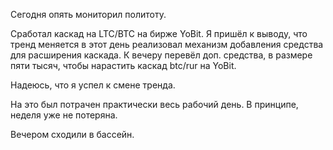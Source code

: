 Сегодня опять мониторил политоту.

Сработал каскад на LTC/BTC на бирже YoBit.
Я пришёл к выводу, что тренд меняется в этот день реализовал механизм добавления средства для расширения каскада.
К вечеру перевёл доп. средства, в размере пяти тысяч, чтобы нарастить каскад btc/rur на YoBit.

Надеюсь, что я успел к смене тренда.

На это был потрачен практически весь рабочий день. В принципе, неделя уже не потеряна.

Вечером сходили в бассейн.